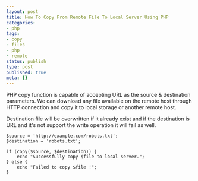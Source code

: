 ```yaml
---
layout: post
title: How To Copy From Remote File To Local Server Using PHP
categories:
- php
tags:
- copy
- files
- php
- remote
status: publish
type: post
published: true
meta: {}
---
```

PHP copy function is capable of accepting URL as the source & destination parameters. We can download any file available on the remote host through HTTP connection and copy it to local storage or another remote host.

Destination file will be overwritten if it already exist and if the destination is URL and it's not support the write operation it will fail as well.

```
$source = 'http://example.com/robots.txt';
$destination = 'robots.txt';

if (copy($source, $destination)) {
    echo "Successfully copy $file to local server.";
} else {
    echo "Failed to copy $file !";
}
```
